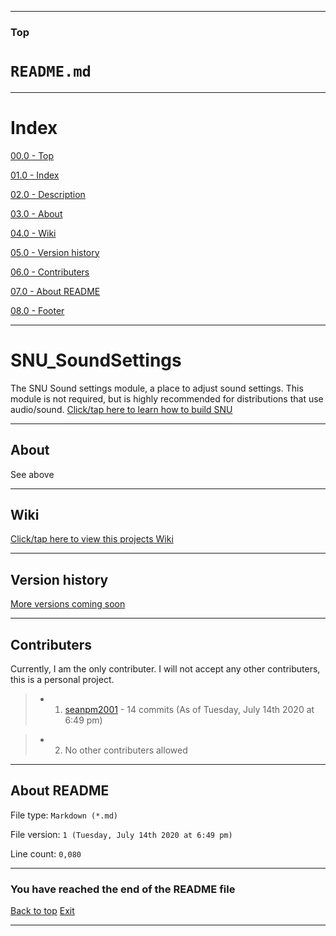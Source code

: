 
***

### Top

# `README.md`

***

# Index

[00.0 - Top](#Top)

[01.0 - Index](#Index)

[02.0 - Description](#SNU_SoundSettings)

[03.0 - About](#About)

[04.0 - Wiki](#Wiki)

[05.0 - Version history](#Version-history)

[06.0 - Contributers](#Contributers)

[07.0 - About README](#About-README)

[08.0 - Footer](#You-have-reached-the-end-of-the-README-file)

***

# SNU_SoundSettings
The SNU Sound settings module, a place to adjust sound settings. This module is not required, but is highly recommended for distributions that use audio/sound. [Click/tap here to learn how to build SNU](https://gist.github.com/seanpm2001/745564a46186888e829fdeb9cda584de)

***

## About

See above

***

## Wiki

[Click/tap here to view this projects Wiki](https://github.com/seanpm2001/SNU_SoundSettings/wiki)

***

## Version history

[More versions coming soon](https://www.example.com)

***

## Contributers

Currently, I am the only contributer. I will not accept any other contributers, this is a personal project.

> * 1. [seanpm2001](https://github.com/seanpm2001/) - 14 commits (As of Tuesday, July 14th 2020 at 6:49 pm)

> * 2. No other contributers allowed

***

## About README

File type: `Markdown (*.md)`

File version: `1 (Tuesday, July 14th 2020 at 6:49 pm)`

Line count: `0,080`

***

### You have reached the end of the README file

[Back to top](#Top) [Exit](https://github.com)

***
